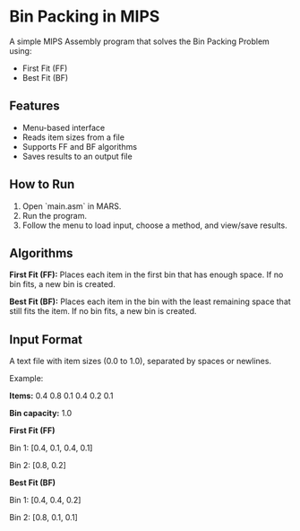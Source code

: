 # Bin Packing in MIPS

A simple MIPS Assembly program that solves the Bin Packing Problem using:

- First Fit (FF)
- Best Fit (BF)

## Features
- Menu-based interface
- Reads item sizes from a file
- Supports FF and BF algorithms
- Saves results to an output file

## How to Run
1. Open \`main.asm\` in MARS.
2. Run the program.
3. Follow the menu to load input, choose a method, and view/save results.

## Algorithms
**First Fit (FF):** Places each item in the first bin that has enough space. If no bin fits, a new bin is created.

**Best Fit (BF):** Places each item in the bin with the least remaining space that still fits the item. If no bin fits, a new bin is created.

## Input Format
A text file with item sizes (0.0 to 1.0), separated by spaces or newlines.

Example:

**Items:** 0.4 0.8 0.1 0.4 0.2 0.1

**Bin capacity:** 1.0 

**First Fit (FF)**

Bin 1: [0.4, 0.1, 0.4, 0.1] 

Bin 2: [0.8, 0.2] 



**Best Fit (BF)**

Bin 1: [0.4, 0.4, 0.2] 

Bin 2: [0.8, 0.1, 0.1]


